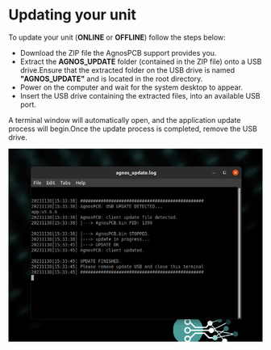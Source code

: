 # Updating your unit

To update your unit (**ONLINE** or **OFFLINE**) follow the steps below:

- Download the ZIP file the AgnosPCB support provides you.
- Extract the **AGNOS_UPDATE** folder (contained in the ZIP file) onto a USB drive.Ensure that the extracted folder on the USB drive is named **"AGNOS_UPDATE"** and is located in the root directory.
- Power on the computer and wait for the system desktop to appear.
- Insert the USB drive containing the extracted files, into an available USB port.

A terminal window will automatically open, and the application update process will begin.Once the update process is completed, remove the USB drive.

![Agnos Update terminal](assets/agnos_update_log.png)
